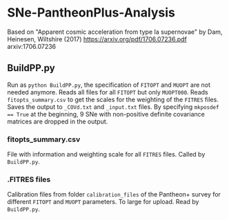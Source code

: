 # SNe-PantheonPlus-Analysis

Based on "Apparent cosmic acceleration from type Ia supernovae" by Dam, Heinesen, Wiltshire (2017) https://arxiv.org/pdf/1706.07236.pdf arxiv:1706.07236 

## BuildPP.py

Run as `python BuildPP.py`, the specification of `FITOPT` and `MUOPT` are not needed anymore. Reads all files for all `FITOPT` but only `MUOPT000`. Reads `fitopts_summary.csv` to get the scales for the weighting of the `FITRES` files. Saves the output to `_COVd.txt` and `_input.txt` files. By specifying `mkposdef == True` at the beginning, 9 SNe with non-positive definite covariance matrices are dropped in the output. 

### fitopts_summary.csv

File with information and weighting scale for all `FITRES` files. Called by `BuildPP.py`.

### .FITRES files

Calibration files from folder `calibration_files` of the Pantheon+ survey for different `FITOPT` and `MUOPT` parameters. To large for upload. Read by `BuildPP.py`.
